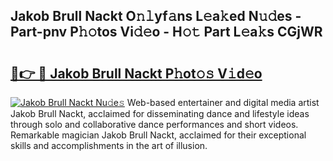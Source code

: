 ## Jakob Brull Nackt O𝚗𝚕yf𝚊ns L𝚎a𝚔ed N𝚞𝚍es - Part-pnv P𝚑𝚘tos Vi𝚍𝚎o - H𝚘𝚝 Part L𝚎a𝚔s CGjWR

# <h2><a href="http://kf0tpgr.oniu.top/?m=Jakob+Brull+Nackt">🔗👉 🔴 Jakob Brull Nackt P𝚑ot𝚘𝚜 V𝚒d𝚎o</a></h2>

[![Jakob Brull Nackt Nu𝚍e𝚜](https://i.imgur.com/0qMVB7G.gif)](http://kf0tpgr.oniu.top/?m=Jakob+Brull+Nackt)
Web-based entertainer and digital media artist Jakob Brull Nackt, acclaimed for disseminating dance and lifestyle ideas through solo and collaborative dance performances and short videos. Remarkable magician Jakob Brull Nackt, acclaimed for their exceptional skills and accomplishments in the art of illusion.  
